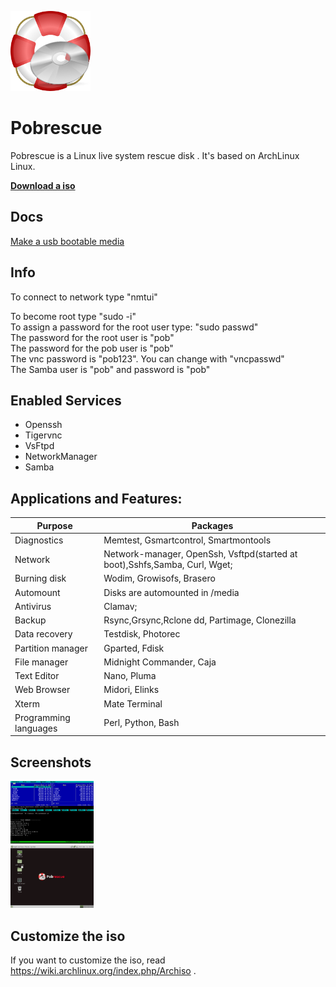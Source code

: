 ![Pobrescue](img/logo.png)
# Pobrescue
Pobrescue is a Linux live system rescue disk . It's based on ArchLinux Linux.

[**Download a iso**](http://www.freemedialab.org/listing/pobrescue/iso/)

## Docs
[Make a usb bootable media](docs/pobrescue_on_usb.md)

## Info

To connect to network type "nmtui"  

To become root type "sudo -i"  
To assign a password for the root user type: "sudo passwd"  
The password for the root user is "pob"  
The password for the pob user is "pob"  
The vnc password is "pob123". You can change with "vncpasswd"  
The Samba user is "pob" and password is "pob"  
 


## Enabled Services

- Openssh
- Tigervnc
- VsFtpd
- NetworkManager
- Samba

## Applications and Features:


Purpose| Packages
------------ | -------------
Diagnostics| Memtest, Gsmartcontrol, Smartmontools
Network| Network-manager, OpenSsh, Vsftpd(started at boot),Sshfs,Samba, Curl, Wget;
Burning disk| Wodim, Growisofs, Brasero  
Automount| Disks are automounted in /media 
Antivirus| Clamav; 
Backup| Rsync,Grsync,Rclone dd, Partimage, Clonezilla 
Data recovery| Testdisk, Photorec 
Partition manager| Gparted, Fdisk 
File manager| Midnight Commander, Caja 
Text Editor| Nano, Pluma
Web Browser| Midori, Elinks
Xterm| Mate Terminal 
Programming languages| Perl, Python, Bash 




## Screenshots
<img src="screenshots/pobrescue-console.png" style="height: 100px"/><br>
<img src="screenshots/pobrescue-desktop.png" style="height: 100px"/>

## Customize the iso
If you want to customize the iso, read https://wiki.archlinux.org/index.php/Archiso .


